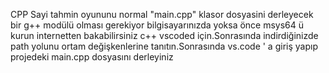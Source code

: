 CPP Sayi tahmin oyununu normal "main.cpp" klasor dosyasini derleyecek bir  g++ modülü olması gerekiyor bilgisayarınızda yoksa önce msys64 ü kurun internetten bakabilirsiniz c++ vscoded için.Sonrasında indirdiğinizde path yolunu ortam değişkenlerine tanıtın.Sonrasında vs.code ' a giriş yapıp projedeki main.cpp dosyasını derleyiniz

